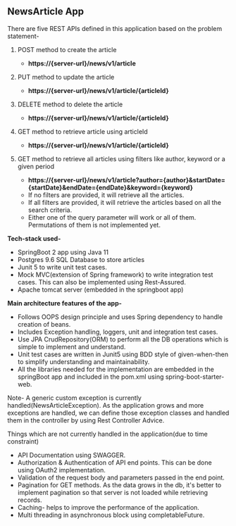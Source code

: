 **NewsArticle App**
-

There are five REST APIs defined in this application based on the problem statement-
1) POST method to create the article 
   - **https://{server-url}/news/v1/article**
2) PUT method to update the article 
   - **https://{server-url}/news/v1/article/{articleId}**
3) DELETE method to delete the article 
   - **https://{server-url}/news/v1/article/{articleId}**
4) GET method to retrieve article using articleId 
   - **https://{server-url}/news/v1/article/{articleId}**
    
5) GET method to retrieve all articles using filters like author, keyword or a given period 
   - **https://{server-url}/news/v1/article?author={author}&startDate={startDate}&endDate={endDate}&keyword={keyword}** 
   - If no filters are provided, it will retrieve all the articles. 
   - If all filters are provided, it will retrieve the articles based on all the search criteria. 
   - Either one of the query parameter will work or all of them. Permutations of them is not implemented yet.
   
**Tech-stack used-**

- SpringBoot 2 app using Java 11
- Postgres 9.6 SQL Database to store articles
- Junit 5 to write unit test cases.
- Mock MVC(extension of Spring framework) to write integration test cases. This can also be implemented using Rest-Assured.
- Apache tomcat server (embedded in the springboot app)

**Main architecture features of the app-**

- Follows OOPS design principle and uses Spring dependency to handle creation of beans.
- Includes Exception handling, loggers, unit and integration test cases.
- Use JPA CrudRepository(ORM) to perform all the DB operations which is simple to implement and understand.
- Unit test cases are written in Junit5 using BDD style of given-when-then to simplify understanding and maintainability.
- All the libraries needed for the implementation are embedded in the springBoot app and included in the pom.xml using spring-boot-starter-web.

Note- A generic custom exception is currently handled(NewsArticleException). As the application grows and more exceptions are handled, we can define those exception classes and handled them in the controller by using Rest Controller Advice.

Things which are not currently handled in the application(due to time constraint)

- API Documentation using SWAGGER.
- Authorization & Authentication of API end points. This can be done using OAuth2 implementation.
- Validation of the request body and parameters passed in the end point.  
- Pagination for GET methods. As the data grows in the db, it's better to implement pagination so that server is not loaded while retrieving records.
- Caching- helps to improve the performance of the application.
- Multi threading in asynchronous block using completableFuture.



